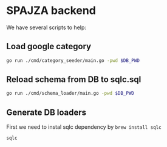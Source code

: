 # SPAJZA backend

We have several scripts to help:

## Load google category

```sh
go run ./cmd/category_seeder/main.go -pwd $DB_PWD
```

## Reload schema from DB to sqlc.sql

```sh
go run ./cmd/schema_loader/main.go -pwd $DB_PWD
```

## Generate DB loaders

First we need to instal sqlc dependency by `brew install sqlc`

```sh
sqlc
```

